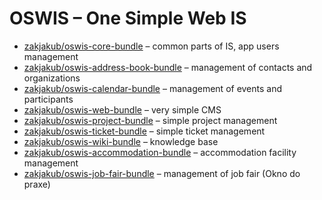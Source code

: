 # OSWIS – One Simple Web IS


* [zakjakub/oswis-core-bundle](https://github.com/zakjakub/oswis-core-bundle) – common parts of IS, app users management
* [zakjakub/oswis-address-book-bundle](https://github.com/zakjakub/oswis-address-book-bundle) – management of contacts and organizations
* [zakjakub/oswis-calendar-bundle](https://github.com/zakjakub/oswis-calendar-bundle) – management of events and participants
* [zakjakub/oswis-web-bundle](https://github.com/zakjakub/oswis-web-bundle) – very simple CMS
* [zakjakub/oswis-project-bundle](https://github.com/zakjakub/oswis-project-bundle) – simple project management
* [zakjakub/oswis-ticket-bundle](https://github.com/zakjakub/oswis-ticket-bundle) – simple ticket management
* [zakjakub/oswis-wiki-bundle](https://github.com/zakjakub/oswis-wiki-bundle) – knowledge base
* [zakjakub/oswis-accommodation-bundle](https://github.com/zakjakub/oswis-accommodation-bundle) – accommodation facility management
* [zakjakub/oswis-job-fair-bundle](https://github.com/zakjakub/oswis-job-fair-bundle) – management of job fair (Okno do praxe)



